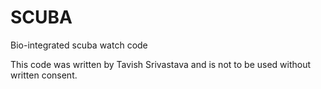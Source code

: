 # SCUBA
Bio-integrated scuba watch code 

This code was written by Tavish Srivastava and is not to be used without written consent.
